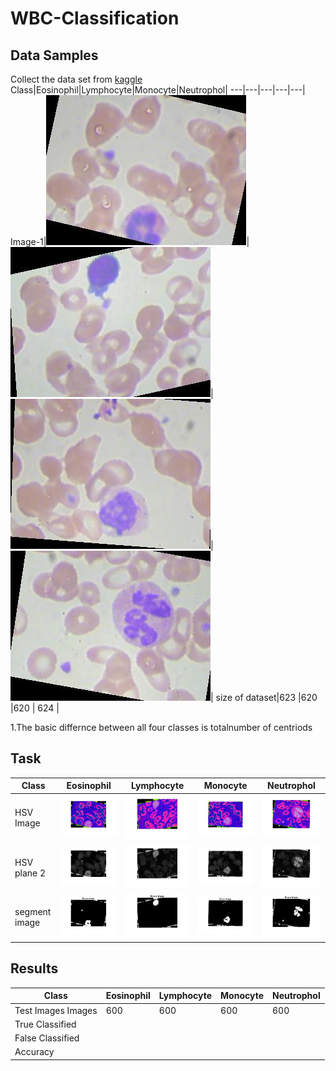 # WBC-Classification
## Data Samples
Collect the data set from [kaggle](https://www.kaggle.com/paultimothymooney/blood-cells)
Class|Eosinophil|Lymphocyte|Monocyte|Neutrophol|
---|---|---|---|---|
Image-1|![Alt Text](https://github.com/SaiPavan-Tadem/WBC-Classification/blob/main/Image%20Samples/Eosinophil%20(1).jpeg)|![Alt Text](https://github.com/SaiPavan-Tadem/WBC-Classification/blob/main/Image%20Samples/Lymphocyte%20(1).jpeg)|![Alt Text](https://github.com/SaiPavan-Tadem/WBC-Classification/blob/main/Image%20Samples/Monocyte%20(1).jpeg)|![Alt Text](https://github.com/SaiPavan-Tadem/WBC-Classification/blob/main/Image%20Samples/Neutrophil%20(1).jpeg)|
 size of dataset|623 |620 |620 | 624 |

1.The basic differnce between all four classes is totalnumber of centriods 
<br>
## Task
Class|Eosinophil|Lymphocyte|Monocyte|Neutrophol|
|---|---|---|---|---|
HSV Image|![Alt Text](https://github.com/SaiPavan-Tadem/WBC-Classification/blob/main/Segmentation%20Images/E-HSV.jpg)|![Alt Text](https://github.com/SaiPavan-Tadem/WBC-Classification/blob/main/Segmentation%20Images/L-HSV.jpg)|![Alt Text](https://github.com/SaiPavan-Tadem/WBC-Classification/blob/main/Segmentation%20Images/M-HSV.jpg)|![Alt Text](https://github.com/SaiPavan-Tadem/WBC-Classification/blob/main/Segmentation%20Images/N-HSV.jpg)|
HSV plane 2|![Alt Text](https://github.com/SaiPavan-Tadem/WBC-Classification/blob/main/Segmentation%20Images/HSV-2-E.jpg)|![Alt Text](https://github.com/SaiPavan-Tadem/WBC-Classification/blob/main/Segmentation%20Images/HSV-2-L.jpg)|![Alt Text](https://github.com/SaiPavan-Tadem/WBC-Classification/blob/main/Segmentation%20Images/HSV-2-M.jpg)|![Alt Text](https://github.com/SaiPavan-Tadem/WBC-Classification/blob/main/Segmentation%20Images/HSV-2-N.jpg)|
segment image|![Alt Text](https://github.com/SaiPavan-Tadem/WBC-Classification/blob/main/Segmentation%20Images/BW-E.jpg)|![Alt Text](https://github.com/SaiPavan-Tadem/WBC-Classification/blob/main/Segmentation%20Images/BW-L.jpg) |![Alt Text](https://github.com/SaiPavan-Tadem/WBC-Classification/blob/main/Segmentation%20Images/BW-M.jpg)|![Alt Text](https://github.com/SaiPavan-Tadem/WBC-Classification/blob/main/Segmentation%20Images/BW-N.jpg)|
## Results
Class|Eosinophil|Lymphocyte|Monocyte|Neutrophol|
|---|---|---|---|---|
Test Images Images|600 |600 |600 |600  |
True Classified| | | | |
False Classified| | | | |
Accuracy| | | | | |



